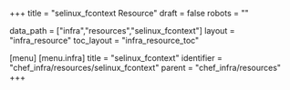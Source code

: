 +++
title = "selinux_fcontext Resource"
draft = false
robots = ""

data_path = ["infra","resources","selinux_fcontext"]
layout = "infra_resource"
toc_layout = "infra_resource_toc"

[menu]
  [menu.infra]
    title = "selinux_fcontext"
    identifier = "chef_infra/resources/selinux_fcontext"
    parent = "chef_infra/resources"
+++

<!-- The contents of this page are automatically generated from the selinux_fcontext.yaml file in the data/infra/resources directory. -->
<!-- To suggest a change, edit the https://github.com/chef/chef/blob/main/lib/chef/resource/selinux_fcontext.rb file and submit a pull request to the https://github.com/chef/chef repository. -->
<!-- markdownlint-disable-file -->
